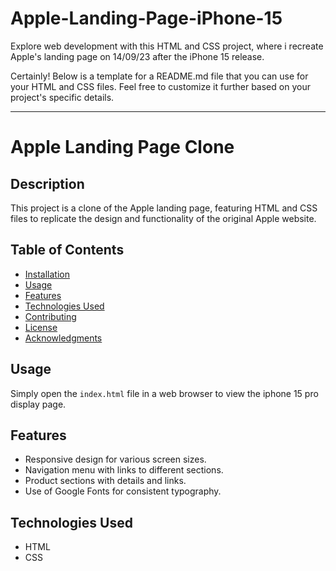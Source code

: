 # Apple-Landing-Page-iPhone-15
Explore web development with this HTML and CSS project, where i recreate Apple's landing page on 14/09/23 after the iPhone 15 release.


Certainly! Below is a template for a README.md file that you can use for your HTML and CSS files. Feel free to customize it further based on your project's specific details.

---

# Apple Landing Page Clone

## Description

This project is a clone of the Apple landing page, featuring HTML and CSS files to replicate the design and functionality of the original Apple website.

## Table of Contents

- [Installation](#installation)
- [Usage](#usage)
- [Features](#features)
- [Technologies Used](#technologies-used)
- [Contributing](#contributing)
- [License](#license)
- [Acknowledgments](#acknowledgments)


## Usage

Simply open the `index.html` file in a web browser to view the iphone 15 pro display page.

## Features

- Responsive design for various screen sizes.
- Navigation menu with links to different sections.
- Product sections with details and links.
- Use of Google Fonts for consistent typography.

## Technologies Used

- HTML
- CSS
